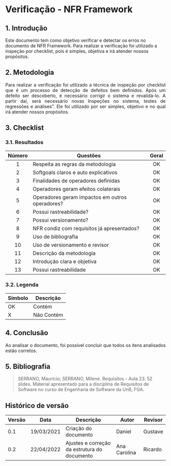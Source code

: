 # Verificação - NFR Framework

## 1. Introdução
Este documento tem como objetivo verificar e detectar os erros no documento de NFR Framework. Para realizar a verificação foi utilizado a inspeção por checklist, pois é simples, objetiva e irá atender nossos propósitos.

## 2. Metodologia
<p style="text-align: justify;">Para realizar a verificação foi utilizado a técnica de inspeção por checklist que é um processo de detecção de defeitos bem definidos. Após um defeito ser descoberto, é necessário corrigir o sistema e revalidá-lo. A partir daí, será necessário novas Inspeções no sistema, testes de regressões e análises". Ele foi utilizado por ser simples, objetivo e no qual irá atender nossos propósitos.
</p>

## 3. Checklist

### 3.1. Resultados

|Número|Questões|Geral|
|:-:|--|:-:|
|1| Respeita as regras da metodologia|OK|
|2| Softgoals claros e auto explicativos|OK|
|3| Finalidades de operadores definidas|OK|
|4| Operadores geram efeitos colaterais|OK|
|5| Operadores geram impactos em outros operadores?|OK|
|6| Possui rastreabilidade?|OK|OK|OK|OK|
|7| Possui versionamento?|OK|OK|OK|OK|
|8| NFR condiz com requisitos já apresentados?|OK|OK|OK|OK|
|9|Uso de bibliografia|OK|
|10|Uso de versionamento e revisor|OK|
|11|Descrição da metodologia|OK|
|12|Introdução clara e objetiva|OK|
|13|Possui rastreabilidade|OK| 

### 3.2. Legenda
|Símbolo|Descrição|
|--|--|
|OK|Contém|
|X|Não Contém|


## 4. Conclusão
<p style="text-align: justify;">Ao analisar o documento, foi possível concluir que todos os itens analisados estão corretos.
</p>


## 5. Bibliografia

> SERRANO, Maurício; SERRANO, Milene. Requisitos - Aula 23. 52 slides. Material apresentado para a disciplina de Requisitos de Software no curso de Engenharia de Software da UnB, FGA.

## Histórico de versão

| Versão | Data       | Descrição                                           | Autor          | Revisor        |
| ------ | ---------- | --------------------------------------------------- | -------------- | -------------- |
| 0.1    | 19/03/2021 | Criação do documento                                | Daniel         | Gustave        |
| 0.2 | 22/04/2022 | Ajustes e correção da estrutura do documento | Ana Carolina | Ricardo  |